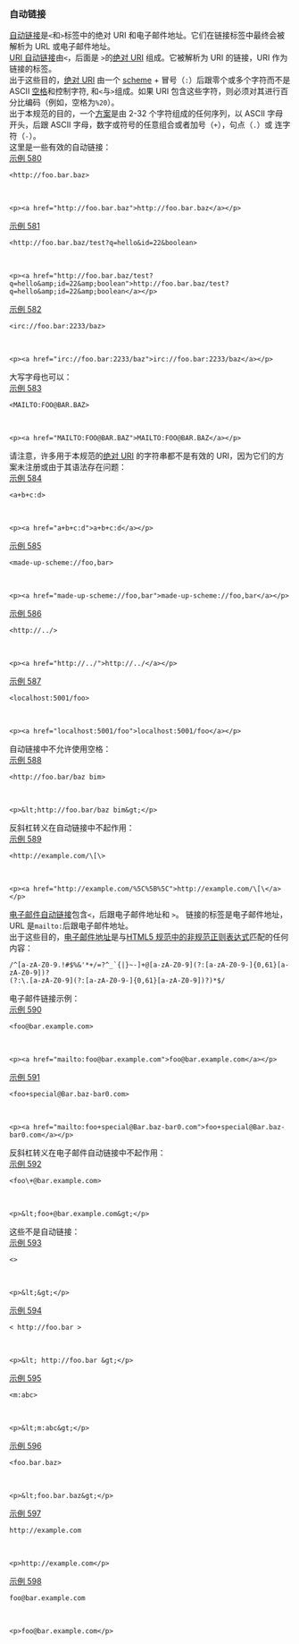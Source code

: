 ### 自动链接

[自动链接](https://github.github.com/gfm/#autolink)是`<`和`>`标签中的绝对 URI 和电子邮件地址。它们在链接标签中最终会被解析为 URL 或电子邮件地址。  
[URI 自动链接](https://github.github.com/gfm/#uri-autolink)由`<`，后面是 `>`的[绝对 URI](https://github.github.com/gfm/#absolute-uri) 组成。它被解析为 URI 的链接，URI 作为链接的标签。  
出于这些目的，[绝对 URI](https://github.github.com/gfm/#absolute-uri) 由一个 [scheme](https://github.github.com/gfm/#scheme) + 冒号（`:`）后跟零个或多个字符而不是 ASCII [空格](https://github.github.com/gfm/#whitespace)和控制字符, 和`<`与`>`组成。如果 URI 包含这些字符，则必须对其进行百分比编码（例如，空格为`%20`）。  
出于本规范的目的，一个[方案](https://github.github.com/gfm/#scheme)是由 2-32 个字符组成的任何序列，以 ASCII 字母开头，后跟 ASCII 字母，数字或符号的任意组合或者加号（`+`），句点（`.`）或 连字符（`-`）。  
这里是一些有效的自动链接：  
[示例 580](https://github.github.com/gfm/#example-580)  

    <http://foo.bar.baz>

   

    <p><a href="http://foo.bar.baz">http://foo.bar.baz</a></p>

[示例 581](https://github.github.com/gfm/#example-581)  

    <http://foo.bar.baz/test?q=hello&id=22&boolean>

   

    <p><a href="http://foo.bar.baz/test?q=hello&amp;id=22&amp;boolean">http://foo.bar.baz/test?q=hello&amp;id=22&amp;boolean</a></p>

[示例 582](https://github.github.com/gfm/#example-582)  

    <irc://foo.bar:2233/baz>

   

    <p><a href="irc://foo.bar:2233/baz">irc://foo.bar:2233/baz</a></p>

大写字母也可以：  
[示例 583](https://github.github.com/gfm/#example-583)  

    <MAILTO:FOO@BAR.BAZ>

   

    <p><a href="MAILTO:FOO@BAR.BAZ">MAILTO:FOO@BAR.BAZ</a></p>

请注意，许多用于本规范的[绝对 URI](https://github.github.com/gfm/#absolute-uri) 的字符串都不是有效的 URI，因为它们的方案未注册或由于其语法存在问题：  
[示例 584](https://github.github.com/gfm/#example-584)  

    <a+b+c:d>

   

    <p><a href="a+b+c:d">a+b+c:d</a></p>

[示例 585](https://github.github.com/gfm/#example-585)  

    <made-up-scheme://foo,bar>

   

    <p><a href="made-up-scheme://foo,bar">made-up-scheme://foo,bar</a></p>

[示例 586](https://github.github.com/gfm/#example-586)  

    <http://../>

   

    <p><a href="http://../">http://../</a></p>

[示例 587](https://github.github.com/gfm/#example-587)  

    <localhost:5001/foo>

   

    <p><a href="localhost:5001/foo">localhost:5001/foo</a></p>

自动链接中不允许使用空格：  
[示例 588](https://github.github.com/gfm/#example-588)  

    <http://foo.bar/baz bim>

   

    <p>&lt;http://foo.bar/baz bim&gt;</p>

反斜杠转义在自动链接中不起作用：  
[示例 589](https://github.github.com/gfm/#example-589)  

    <http://example.com/\[\>

   

    <p><a href="http://example.com/%5C%5B%5C">http://example.com/\[\</a></p>

[电子邮件自动链接](https://github.github.com/gfm/#email-autolink)包含`<`，后跟电子邮件地址和 `>`。 链接的标签是电子邮件地址，URL 是`mailto:`后跟电子邮件地址。  
出于这些目的，[电子邮件地址](https://github.github.com/gfm/#email-address)是与[HTML5 规范中的非规范正则表达式](https://html.spec.whatwg.org/multipage/forms.html#e-mail-state-(type=email))匹配的任何内容：    

    /^[a-zA-Z0-9.!#$%&'*+/=?^_`{|}~-]+@[a-zA-Z0-9](?:[a-zA-Z0-9-]{0,61}[a-zA-Z0-9])?
    (?:\.[a-zA-Z0-9](?:[a-zA-Z0-9-]{0,61}[a-zA-Z0-9])?)*$/

电子邮件链接示例：  
[示例 590](https://github.github.com/gfm/#example-590)  

    <foo@bar.example.com>

   

    <p><a href="mailto:foo@bar.example.com">foo@bar.example.com</a></p>

[示例 591](https://github.github.com/gfm/#example-591)  

    <foo+special@Bar.baz-bar0.com>

   

    <p><a href="mailto:foo+special@Bar.baz-bar0.com">foo+special@Bar.baz-bar0.com</a></p>

反斜杠转义在电子邮件自动链接中不起作用：  
[示例 592](https://github.github.com/gfm/#example-592)  

    <foo\+@bar.example.com>

   

    <p>&lt;foo+@bar.example.com&gt;</p>

这些不是自动链接：  
[示例 593](https://github.github.com/gfm/#example-593)  

    <>

   

    <p>&lt;&gt;</p>

[示例 594](https://github.github.com/gfm/#example-594)  

    < http://foo.bar >

   

    <p>&lt; http://foo.bar &gt;</p>

[示例 595](https://github.github.com/gfm/#example-595)  

    <m:abc>

   

    <p>&lt;m:abc&gt;</p>

[示例 596](https://github.github.com/gfm/#example-596)  

    <foo.bar.baz>

   

    <p>&lt;foo.bar.baz&gt;</p>

[示例 597](https://github.github.com/gfm/#example-597)  

    http://example.com

   

    <p>http://example.com</p>

[示例 598](https://github.github.com/gfm/#example-598)  

    foo@bar.example.com

   

    <p>foo@bar.example.com</p>
